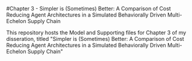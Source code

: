 #Chapter 3 - Simpler is (Sometimes) Better: A Comparison of Cost Reducing Agent Architectures in a Simulated Behaviorally Driven Multi-Echelon Supply Chain

This repository hosts the Model and Supporting files for Chapter 3 of my disseration, titled "Simpler is (Sometimes) Better: A Comparison of Cost Reducing Agent Architectures in a Simulated Behaviorally Driven Multi-Echelon Supply Chain"
